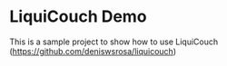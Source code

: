 # LiquiCouch Demo

This is a sample project to show how to use LiquiCouch (https://github.com/deniswsrosa/liquicouch)
